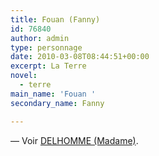 ```yaml
---
title: Fouan (Fanny)
id: 76840
author: admin
type: personnage
date: 2010-03-08T08:44:51+00:00
excerpt: La Terre
novel:
  - terre
main_name: 'Fouan '
secondary_name: Fanny

---
```

— Voir [DELHOMME (Madame)][1].

 [1]: http://